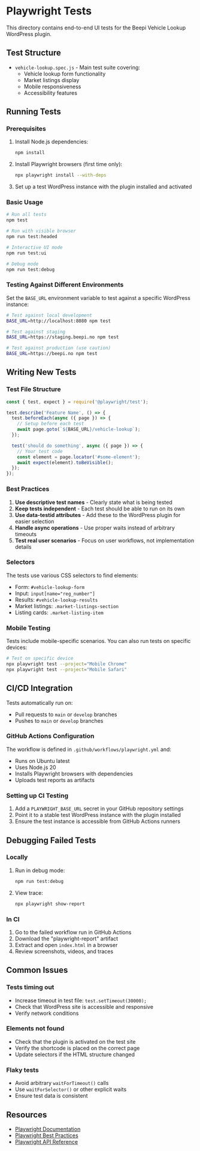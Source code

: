 # Playwright Tests

This directory contains end-to-end UI tests for the Beepi Vehicle Lookup WordPress plugin.

## Test Structure

- `vehicle-lookup.spec.js` - Main test suite covering:
  - Vehicle lookup form functionality
  - Market listings display
  - Mobile responsiveness
  - Accessibility features

## Running Tests

### Prerequisites

1. Install Node.js dependencies:
   ```bash
   npm install
   ```

2. Install Playwright browsers (first time only):
   ```bash
   npx playwright install --with-deps
   ```

3. Set up a test WordPress instance with the plugin installed and activated

### Basic Usage

```bash
# Run all tests
npm test

# Run with visible browser
npm run test:headed

# Interactive UI mode
npm run test:ui

# Debug mode
npm run test:debug
```

### Testing Against Different Environments

Set the `BASE_URL` environment variable to test against a specific WordPress instance:

```bash
# Test against local development
BASE_URL=http://localhost:8080 npm test

# Test against staging
BASE_URL=https://staging.beepi.no npm test

# Test against production (use caution)
BASE_URL=https://beepi.no npm test
```

## Writing New Tests

### Test File Structure

```javascript
const { test, expect } = require('@playwright/test');

test.describe('Feature Name', () => {
  test.beforeEach(async ({ page }) => {
    // Setup before each test
    await page.goto(`${BASE_URL}/vehicle-lookup`);
  });

  test('should do something', async ({ page }) => {
    // Your test code
    const element = page.locator('#some-element');
    await expect(element).toBeVisible();
  });
});
```

### Best Practices

1. **Use descriptive test names** - Clearly state what is being tested
2. **Keep tests independent** - Each test should be able to run on its own
3. **Use data-testid attributes** - Add these to the WordPress plugin for easier selection
4. **Handle async operations** - Use proper waits instead of arbitrary timeouts
5. **Test real user scenarios** - Focus on user workflows, not implementation details

### Selectors

The tests use various CSS selectors to find elements:

- Form: `#vehicle-lookup-form`
- Input: `input[name="reg_number"]`
- Results: `#vehicle-lookup-results`
- Market listings: `.market-listings-section`
- Listing cards: `.market-listing-item`

### Mobile Testing

Tests include mobile-specific scenarios. You can also run tests on specific devices:

```bash
# Test on specific device
npx playwright test --project="Mobile Chrome"
npx playwright test --project="Mobile Safari"
```

## CI/CD Integration

Tests automatically run on:
- Pull requests to `main` or `develop` branches
- Pushes to `main` or `develop` branches

### GitHub Actions Configuration

The workflow is defined in `.github/workflows/playwright.yml` and:
- Runs on Ubuntu latest
- Uses Node.js 20
- Installs Playwright browsers with dependencies
- Uploads test reports as artifacts

### Setting up CI Testing

1. Add a `PLAYWRIGHT_BASE_URL` secret in your GitHub repository settings
2. Point it to a stable test WordPress instance with the plugin installed
3. Ensure the test instance is accessible from GitHub Actions runners

## Debugging Failed Tests

### Locally

1. Run in debug mode:
   ```bash
   npm run test:debug
   ```

2. View trace:
   ```bash
   npx playwright show-report
   ```

### In CI

1. Go to the failed workflow run in GitHub Actions
2. Download the "playwright-report" artifact
3. Extract and open `index.html` in a browser
4. Review screenshots, videos, and traces

## Common Issues

### Tests timing out
- Increase timeout in test file: `test.setTimeout(30000);`
- Check that WordPress site is accessible and responsive
- Verify network conditions

### Elements not found
- Check that the plugin is activated on the test site
- Verify the shortcode is placed on the correct page
- Update selectors if the HTML structure changed

### Flaky tests
- Avoid arbitrary `waitForTimeout()` calls
- Use `waitForSelector()` or other explicit waits
- Ensure test data is consistent

## Resources

- [Playwright Documentation](https://playwright.dev/)
- [Playwright Best Practices](https://playwright.dev/docs/best-practices)
- [Playwright API Reference](https://playwright.dev/docs/api/class-playwright)
